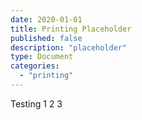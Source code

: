 ```yaml
---
date: 2020-01-01
title: Printing Placeholder
published: false
description: "placeholder"
type: Document
categories:
  - "printing"
---
```

Testing 1 2 3 
